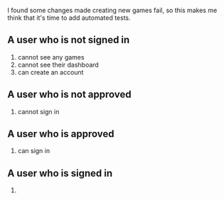 I found some changes made creating new games fail, so this makes me think that
it's time to add automated tests.

## A user who is not signed in
1. cannot see any games
1. cannot see their dashboard
1. can create an account

## A user who is not approved
1. cannot sign in

## A user who is approved
1. can sign in

## A user who is signed in
1.
